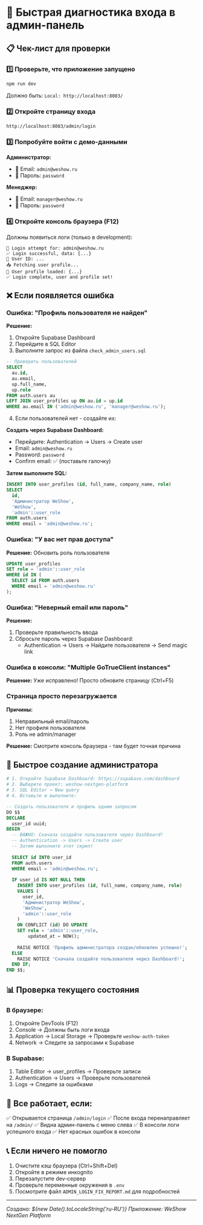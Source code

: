 # 🚀 Быстрая диагностика входа в админ-панель

## 📋 Чек-лист для проверки

### 1️⃣ Проверьте, что приложение запущено
```bash
npm run dev
```
Должно быть: `Local: http://localhost:8083/`

### 2️⃣ Откройте страницу входа
```
http://localhost:8083/admin/login
```

### 3️⃣ Попробуйте войти с демо-данными

**Администратор:**
- 📧 Email: `admin@weshow.ru`
- 🔑 Пароль: `password`

**Менеджер:**
- 📧 Email: `manager@weshow.ru`
- 🔑 Пароль: `password`

### 4️⃣ Откройте консоль браузера (F12)

Должны появиться логи (только в development):
```
🔐 Login attempt for: admin@weshow.ru
✅ Login successful, data: {...}
👤 User ID: ...
📥 Fetching user profile...
👤 User profile loaded: {...}
✅ Login complete, user and profile set!
```

## ❌ Если появляется ошибка

### Ошибка: "Профиль пользователя не найден"

**Решение:**

1. Откройте Supabase Dashboard
2. Перейдите в SQL Editor
3. Выполните запрос из файла `check_admin_users.sql`

```sql
-- Проверить пользователей
SELECT 
  au.id,
  au.email,
  up.full_name,
  up.role
FROM auth.users au
LEFT JOIN user_profiles up ON au.id = up.id
WHERE au.email IN ('admin@weshow.ru', 'manager@weshow.ru');
```

4. Если пользователей нет - создайте их:

**Создать через Supabase Dashboard:**
- Перейдите: Authentication → Users → Create user
- Email: `admin@weshow.ru`
- Password: `password`
- Confirm email: ✅ (поставьте галочку)

**Затем выполните SQL:**
```sql
INSERT INTO user_profiles (id, full_name, company_name, role)
SELECT 
  id,
  'Администратор WeShow',
  'WeShow',
  'admin'::user_role
FROM auth.users
WHERE email = 'admin@weshow.ru';
```

### Ошибка: "У вас нет прав доступа"

**Решение:** Обновить роль пользователя

```sql
UPDATE user_profiles
SET role = 'admin'::user_role
WHERE id IN (
  SELECT id FROM auth.users 
  WHERE email = 'admin@weshow.ru'
);
```

### Ошибка: "Неверный email или пароль"

**Решение:**

1. Проверьте правильность ввода
2. Сбросьте пароль через Supabase Dashboard:
   - Authentication → Users → Найдите пользователя → Send magic link

### Ошибка в консоли: "Multiple GoTrueClient instances"

**Решение:** Уже исправлено! Просто обновите страницу (Ctrl+F5)

### Страница просто перезагружается

**Причины:**
1. Неправильный email/пароль
2. Нет профиля пользователя
3. Роль не admin/manager

**Решение:** Смотрите консоль браузера - там будет точная причина

## 🔧 Быстрое создание администратора

```bash
# 1. Откройте Supabase Dashboard: https://supabase.com/dashboard
# 2. Выберите проект: weshow-nextgen-platform
# 3. SQL Editor → New query
# 4. Вставьте и выполните:
```

```sql
-- Создать пользователя и профиль одним запросом
DO $$
DECLARE
  user_id uuid;
BEGIN
  -- ВАЖНО: Сначала создайте пользователя через Dashboard!
  -- Authentication -> Users -> Create user
  -- Затем выполните этот скрипт
  
  SELECT id INTO user_id
  FROM auth.users
  WHERE email = 'admin@weshow.ru';
  
  IF user_id IS NOT NULL THEN
    INSERT INTO user_profiles (id, full_name, company_name, role)
    VALUES (
      user_id,
      'Администратор WeShow',
      'WeShow',
      'admin'::user_role
    )
    ON CONFLICT (id) DO UPDATE
    SET role = 'admin'::user_role,
        updated_at = NOW();
    
    RAISE NOTICE 'Профиль администратора создан/обновлен успешно!';
  ELSE
    RAISE NOTICE 'Сначала создайте пользователя через Dashboard!';
  END IF;
END $$;
```

## 📊 Проверка текущего состояния

### В браузере:
1. Откройте DevTools (F12)
2. Console → Должны быть логи входа
3. Application → Local Storage → Проверьте `weshow-auth-token`
4. Network → Следите за запросами к Supabase

### В Supabase:
1. Table Editor → user_profiles → Проверьте записи
2. Authentication → Users → Проверьте пользователей
3. Logs → Следите за ошибками

## 🎯 Все работает, если:

✅ Открывается страница `/admin/login`
✅ После входа перенаправляет на `/admin/`
✅ Видна админ-панель с меню слева
✅ В консоли логи успешного входа
✅ Нет красных ошибок в консоли

## 📞 Если ничего не помогло

1. Очистите кэш браузера (Ctrl+Shift+Del)
2. Откройте в режиме инкognito
3. Перезапустите dev-сервер
4. Проверьте переменные окружения в `.env`
5. Посмотрите файл `ADMIN_LOGIN_FIX_REPORT.md` для подробностей

---
*Создано: ${new Date().toLocaleString('ru-RU')}*
*Приложение: WeShow NextGen Platform*










